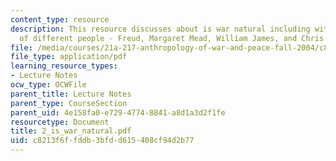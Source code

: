 ```yaml
---
content_type: resource
description: This resource discusses about is war natural including with the view
  of different people - Freud, Margaret Mead, William James, and Chris Hedges.
file: /media/courses/21a-217-anthropology-of-war-and-peace-fall-2004/c8213f6ffddb3bfdd615408cf94d2b77_2_is_war_natural.pdf
file_type: application/pdf
learning_resource_types:
- Lecture Notes
ocw_type: OCWFile
parent_title: Lecture Notes
parent_type: CourseSection
parent_uid: 4e158fa0-e729-4774-8841-a8d1a3d2f1fe
resourcetype: Document
title: 2_is_war_natural.pdf
uid: c8213f6f-fddb-3bfd-d615-408cf94d2b77
---
```


